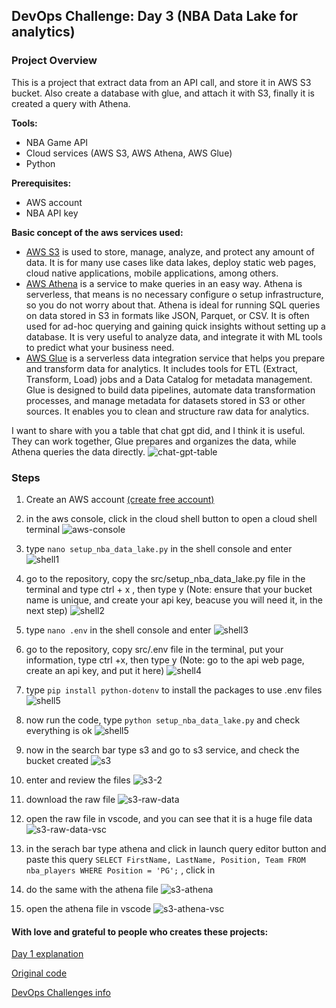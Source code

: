 ## DevOps Challenge: Day 3 (NBA Data Lake for analytics)

### Project Overview
This is a project that extract data from an API call, and store it in AWS S3 bucket.
Also create a database with glue, and attach it with S3, finally it is created a query with Athena.

**Tools:**
- NBA Game API
- Cloud services (AWS S3, AWS Athena, AWS Glue)
- Python

**Prerequisites:**
- AWS account
- NBA API key

**Basic concept of the aws services used:**
- [AWS S3](https://docs.aws.amazon.com/s3/ "AWS S3") is used to store, manage, analyze, and protect any amount of data. It is for many use cases like data lakes, deploy static web pages, cloud native applications, mobile applications, among others.
- [AWS Athena](https://docs.aws.amazon.com/athena/ "AWS Athena") is a service to make queries in an easy way.
Athena is serverless, that means is no necessary configure o setup infrastructure, so you do not worry about that.
Athena is ideal for running SQL queries on data stored in S3 in formats like JSON, Parquet, or CSV. It is often used for ad-hoc querying and gaining quick insights without setting up a database.
It is very useful to analyze data, and integrate it with ML tools to predict what your business need.
- [AWS Glue](https://docs.aws.amazon.com/glue/ "AWS Glue") is a serverless data integration service that helps you prepare and transform data for analytics. It includes tools for ETL (Extract, Transform, Load) jobs and a Data Catalog for metadata management.
Glue is designed to build data pipelines, automate data transformation processes, and manage metadata for datasets stored in S3 or other sources. It enables you to clean and structure raw data for analytics.

I want to share with you a table that chat gpt did, and I think it is useful.
They can work together, Glue prepares and organizes the data, while Athena queries the data directly.
![chat-gpt-table](/imagenes/chat-gpt-table.png)

### Steps

1. Create an AWS account [(create free account)](https://aws.amazon.com/es/free/?nc1=h_ls&all-free-tier.sort-by=item.additionalFields.SortRank&all-free-tier.sort-order=asc&awsf.Free%20Tier%20Types=*all&awsf.Free%20Tier%20Categories=*all "(create free account)")
2. in the aws console, click in the cloud shell button to open a cloud shell terminal
![aws-console](/imagenes/aws-console.png)
3. type `nano setup_nba_data_lake.py` in the shell console and enter
![shell1](/imagenes/shell1.png)
4. go to the repository, copy the src/setup_nba_data_lake.py file in the terminal and type ctrl + x , then type y
(Note: ensure that your bucket name is unique, and create your api key, beacuse you will need it, in the next step)
![shell2](/imagenes/shell2.png)
5. type `nano .env` in the shell console and enter
![shell3](/imagenes/shell3.png)
6. go to the repository, copy src/.env file in the terminal, put your information, type ctrl +x, then type y
(Note: go to the api web page, create an api key, and put it here)
![shell4](/imagenes/shell4.png)
7. type `pip install python-dotenv` to install the packages to use .env files
![shell5](/imagenes/shell5.png)
8. now run the code, type `python setup_nba_data_lake.py` and check everything is ok
![shell5](/imagenes/shell6.png)
9. now in the search bar type s3 and go to s3 service, and check the bucket created
![s3](/imagenes/s3.png)
10. enter and review the files
![s3-2](/imagenes/s3-2.png)
11. download the raw file
![s3-raw-data](/imagenes/s3-raw-data.png)
12. open the raw file in vscode, and you can see that it is a huge file data
![s3-raw-data-vsc](/imagenes/s3-raw-data.png)
13. in the serach bar type athena and click in launch query editor button and paste this query `SELECT FirstName, LastName, Position, Team FROM nba_players WHERE Position = 'PG';` , click in

13. do the same with the athena file
![s3-athena](/imagenes/s3-athena.png)
14. open the athena file in vscode
![s3-athena-vsc](/imagenes/s3-athena-vsc.png)

#### With love and grateful to people who creates these projects:
[Day 1 explanation](https://www.youtube.com/watch?v=A95XBJFOqjw "Day 1")

[Original code](https://github.com/ShaeInTheCloud/30days-weather-dashboard/tree/main "original code")

[DevOps Challenges info](https://www.linkedin.com/posts/deshae-lyda_30-day-devops-challenge-day-1-devopsallstarschallenge-activity-7282060035038359552-yUpd?utm_source=share&utm_medium=member_desktop "DevOps Challenges info")

